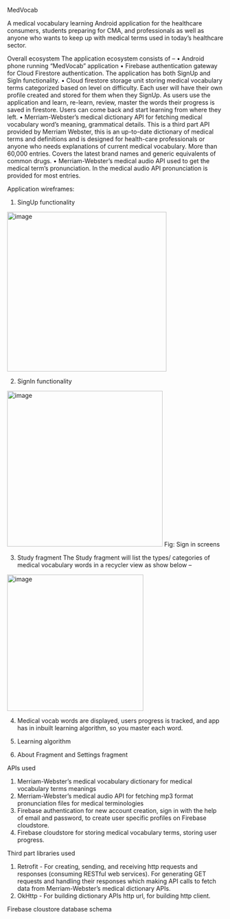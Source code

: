 MedVocab


A medical vocabulary learning Android application for the healthcare consumers, students preparing for CMA, and professionals as well as anyone who wants to keep up with medical terms used in today’s healthcare sector. 

Overall ecosystem
The application ecosystem consists of –
•	Android phone running “MedVocab” application
•	Firebase authentication gateway for Cloud Firestore authentication. The application has both SignUp and SigIn functionality. 
•	Cloud firestore storage unit storing medical vocabulary terms categorized based on level on difficulty. Each user will have their own profile created and stored for them when they SignUp. As users use the application and learn, re-learn, review, master the words their progress is saved in firestore. Users can come back and start learning from where they left. 
•	Merriam-Webster’s medical dictionary API for fetching medical vocabulary word’s meaning, grammatical details. This is a third part API provided by Merriam Webster, this is an up-to-date dictionary of medical terms and definitions and is designed for health-care professionals or anyone who needs explanations of current medical vocabulary. More than 60,000 entries. Covers the latest brand names and generic equivalents of common drugs.
•	Merriam-Webster’s medical audio API used to get the medical term’s pronunciation. In the medical audio API pronunciation is provided for most entries.

Application wireframes:
1.	SingUp functionality
<img width="371" alt="image" src="https://user-images.githubusercontent.com/98439391/212522483-b81a6776-b905-49c8-80c1-87e3c7cd2201.png">

2.	SignIn functionality
  <img width="362" alt="image" src="https://user-images.githubusercontent.com/98439391/212522540-79c85aa8-f9ef-49c3-9703-1c2417611481.png">                                
Fig: Sign in screens

3.	Study fragment
 The Study fragment will list the types/ categories of medical vocabulary words in a recycler view as show below – 
 <img width="317" alt="image" src="https://user-images.githubusercontent.com/98439391/212522552-e452aa20-381f-40ca-bae7-07972457cec9.png">
                                
4.	Medical vocab words are displayed, users progress is tracked, and app has in inbuilt learning algorithm, so you master each word. 

                              




5.	Learning algorithm















6.	About Fragment and Settings fragment


























APIs used
1.	Merriam-Webster’s medical vocabulary dictionary for medical vocabulary terms meanings
2.	Merriam-Webster’s medical audio API for fetching mp3 format pronunciation files for medical terminologies
3.	Firebase authentication for new account creation, sign in with the help of email and password, to create user specific profiles on Firebase cloudstore.
4.	Firebase cloudstore for storing medical vocabulary terms, storing user progress.

Third part libraries used
1.	Retrofit - For creating, sending, and receiving http requests and responses (consuming RESTful web services). For generating GET requests and handling their responses which making API calls to fetch data from Merriam-Webster’s medical dictionary APIs.
2.	OkHttp - For building dictionary APIs http url, for building http client.


Firebase cloustore database schema
 
